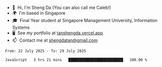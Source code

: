 <!---
tan-sd/tan-sd is a ✨ special ✨ repository because its `README.md` (this file) appears on your GitHub profile.
You can click the Preview link to take a look at your changes.
--->
- 👋  Hi, I'm Sheng Da (You can also call me Caleb!)
- 🌍  I'm based in Singapore
- 🎓  Final Year student at Singapore Management University, Information Systems
- 🖥️  See my portfolio at [tanshengda.vercel.app](https://tanshengda.vercel.app/)
- 📫  Contact me at [shengdatan@gmail.com](mailto:shengdatan@gmail.com)

<!--START_SECTION:waka-->

```txt
From: 22 July 2025 - To: 29 July 2025

JavaScript   3 hrs 21 mins   █████████████████████████   100.00 %
```

<!--END_SECTION:waka-->
